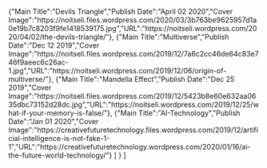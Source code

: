{"Main Title":"Devils Triangle","Publish Date":"April 02 2020","Cover Image":"https:\/\/noitseli.files.wordpress.com\/2020\/03\/3b763be9625957d1a0e19b7c8203f9fe1418539175.jpg","URL":"https:\/\/noitseli.wordpress.com\/2020\/04\/02\/the-devils-triangle\/"},
{"Main Title":"Multiverse","Publish Date":"Dec 12 2019","Cover Image":"https:\/\/noitseli.files.wordpress.com\/2019\/12\/7a6c2cc46de64c83e746f9aeec6c26ac-1.jpg","URL":"https:\/\/noitseli.wordpress.com\/2019\/12\/06\/origin-of-multiverse\/"},
{"Main Title":"Mandella Effect","Publish Date":"Dec 25 2019","Cover Image":"https:\/\/noitseli.files.wordpress.com\/2019\/12\/5423b8e60e632aa0635dbc73152d28dc.jpg","URL":"https:\/\/noitseli.wordpress.com\/2019\/12\/25\/what-if-your-memory-is-false\/"},
{"Main Title":"AI-Technology","Publish Date":"Jan 01 2020","Cover Image":"https:\/\/creativefuturetechnology.files.wordpress.com\/2019\/12\/artificial-intelligence-is-not-fake-1-1","URL":"https:\/\/creativefuturetechnology.wordpress.com\/2020\/01\/16\/ai-the-future-world-technology\/"}
]
}
]
